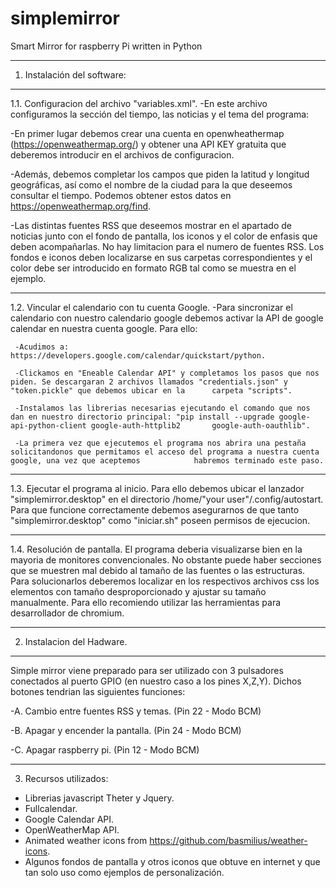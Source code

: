 # simplemirror
Smart Mirror for raspberry Pi written in Python

------------------------------------------------------------------------------------

  1. Instalación del software:

------------------------------------------------------------------------------------

1.1. Configuracion del archivo "variables.xml".
-En este archivo configuramos la sección del tiempo, las noticias y el tema del programa:

-En primer lugar debemos crear una cuenta en openwheathermap (https://openweathermap.org/) y obtener una API KEY gratuita que deberemos introducir en el archivos de configuracion.

-Además, debemos completar los campos que piden la latitud y longitud geográficas, así como el nombre de la ciudad para la que deseemos consultar el tiempo. Podemos obtener estos datos en https://openweathermap.org/find. 

-Las distintas fuentes RSS que deseemos mostrar en el apartado de noticias junto con el fondo de pantalla, los iconos y el color de enfasis que deben acompañarlas. No hay limitacion para el numero de fuentes RSS. Los fondos e iconos deben localizarse en sus carpetas correspondientes y el color debe ser introducido en formato RGB tal como se muestra en el ejemplo.

------------------------------------------------------------------------------------

1.2. Vincular el calendario con tu cuenta Google.
-Para sincronizar el calendario con nuestro calendario google debemos activar la API de google calendar en nuestra cuenta google. Para ello:

     -Acudimos a: https://developers.google.com/calendar/quickstart/python.
     
     -Clickamos en "Eneable Calendar API" y completamos los pasos que nos piden. Se descargaran 2 archivos llamados "credentials.json" y "token.pickle" que debemos ubicar en la      carpeta "scripts". 
     
     -Instalamos las librerias necesarias ejecutando el comando que nos dan en nuestro directorio principal: "pip install --upgrade google-api-python-client google-auth-httplib2       google-auth-oauthlib".
     
     -La primera vez que ejecutemos el programa nos abrira una pestaña solicitandonos que permitamos el acceso del programa a nuestra cuenta google, una vez que aceptemos            habremos terminado este paso.

------------------------------------------------------------------------------------

1.3. Ejecutar el programa al inicio. 
Para ello debemos ubicar el lanzador "simplemirror.desktop" en el directorio /home/"your user"/.config/autostart. Para que funcione correctamente debemos asegurarnos de que tanto "simplemirror.desktop" como "iniciar.sh" poseen permisos de ejecucion. 

------------------------------------------------------------------------------------

1.4. Resolución de pantalla.
El programa deberia visualizarse bien en la mayoria de monitores convencionales. No obstante puede haber secciones que se muestren mal debido al tamaño de las fuentes o las estructuras. Para solucionarlos deberemos localizar en los respectivos archivos css los elementos con tamaño desproporcionado y ajustar su tamaño manualmente. Para ello recomiendo utilizar las herramientas para desarrollador de chromium.

------------------------------------------------------------------------------------

  2. Instalacion del Hadware.

------------------------------------------------------------------------------------

Simple mirror viene preparado para ser utilizado con 3 pulsadores conectados al puerto GPIO (en nuestro caso a los pines X,Z,Y). Dichos botones tendrian las siguientes funciones:

-A. Cambio entre fuentes RSS y temas. (Pin 22 - Modo BCM)

-B. Apagar y encender la pantalla. (Pin 24 - Modo BCM)

-C. Apagar raspberry pi. (Pin 12 - Modo BCM)

------------------------------------------------------------------------------------

  3. Recursos utilizados:
- Librerias javascript Theter y Jquery.
- Fullcalendar.
- Google Calendar API.
- OpenWeatherMap API.
- Animated weather icons from https://github.com/basmilius/weather-icons.
- Algunos fondos de pantalla y otros iconos que obtuve en internet y que tan solo uso como ejemplos de personalización. 
